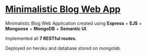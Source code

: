 <h1><a href="https://minimalistic-blog-web-app.herokuapp.com/">Minimalistic Blog Web App</a></h1>
<p>Minimalistic Blog Web Application created using <strong>Express</strong> + <strong>EJS</strong> + <strong>Mongoose</strong> + <strong>MongoDB</strong> + <strong>Semantic UI</strong>.</p>
<p>Implemented all <strong>7 RESTful routes</strong>.</p>
<p>Deployed on heroku and database stored on mongolab.</p>
